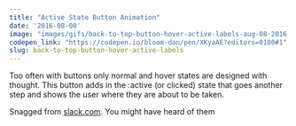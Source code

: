 ```yaml
---
title: "Active State Button Animation"
date: '2016-08-08'
image: "images/gifs/back-to-top-button-hover-active-labels-aug-08-2016.gif"
codepen_link: "https://codepen.io/bloom-dan/pen/XKyaAE?editors=0100#1"
slug: back-to-top-button-hover-active-labels
---
```


Too often with buttons only normal and hover states are designed with thought. This button adds in the :active (or clicked) state that goes another step and shows the user where they are about to be taken.

Snagged from [slack.com](https://slack.com). You might have heard of them
